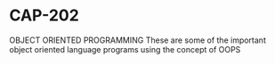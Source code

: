 # CAP-202
OBJECT ORIENTED PROGRAMMING
These are some of the important object oriented language programs using the concept of OOPS
